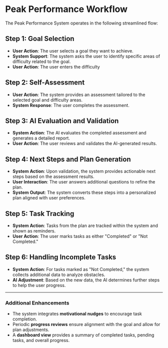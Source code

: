 # Peak Performance Workflow

The Peak Performance System operates in the following streamlined flow:

## Step 1: Goal Selection
- **User Action**: The user selects a goal they want to achieve.
- **System Support**: The system asks the user to identify specific areas of difficulty related to the goal.
- **User Action**: The user enters the difficulty

## Step 2: Self-Assessment
- **User Action**: The system provides an assessment tailored to the selected goal and difficulty areas.
- **System Response**: The user completes the assessment.

## Step 3: AI Evaluation and Validation
- **System Action**: The AI evaluates the completed assessment and generates a detailed report.
- **User Action**: The user reviews and validates the AI-generated results.

## Step 4: Next Steps and Plan Generation
- **System Action**: Upon validation, the system provides actionable next steps based on the assessment results.
- **User Interaction**: The user answers additional questions to refine the plan.
- **System Output**: The system converts these steps into a personalized plan aligned with user preferences.

## Step 5: Task Tracking
- **System Action**: Tasks from the plan are tracked within the system and shown as reminders.
- **User Action**: The user marks tasks as either "Completed" or "Not Completed."

## Step 6: Handling Incomplete Tasks
- **System Action**: For tasks marked as "Not Completed," the system collects additional data to analyze obstacles.
- **AI Adjustment**: Based on the new data, the AI determines further steps to help the user progress.

---

### Additional Enhancements
- The system integrates **motivational nudges** to encourage task completion.
- Periodic **progress reviews** ensure alignment with the goal and allow for plan adjustments.
- A **dashboard view** provides a summary of completed tasks, pending tasks, and overall progress.


